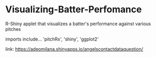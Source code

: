 # Visualizing-Batter-Perfomance
R-Shiny applet that visualizes a batter's performance against various pitches

imports include... 'pitchRx', 'shiny', 'ggplot2'

link: https://adeomilana.shinyapps.io/angelscontactdataquestion/
